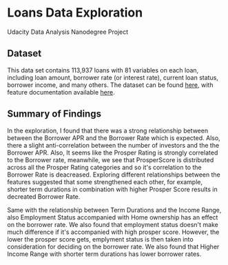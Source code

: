 # Loans Data Exploration

Udacity Data Analysis Nanodegree Project

## Dataset

This data set contains 113,937 loans with 81 variables on each loan, including loan amount, borrower rate (or interest rate), current loan status, borrower income, and many others. The dataset can be found [here](https://www.google.com/url?q=https://s3.amazonaws.com/udacity-hosted-downloads/ud651/prosperLoanData.csv&sa=D&ust=1604462328041000&usg=AOvVaw1WSULW2SFjvtoIWcb36ni9),
with feature documentation available [here](https://www.google.com/url?q=https://docs.google.com/spreadsheet/ccc?key%3D0AllIqIyvWZdadDd5NTlqZ1pBMHlsUjdrOTZHaVBuSlE%26usp%3Dsharing&sa=D&ust=1604462328042000&usg=AOvVaw105jGEPqiHIq4HXCfO03Nj).


## Summary of Findings

In the exploration, I found that there was a strong relationship between between the Borrower APR and the Borrower Rate which is expected. Also, there a slight anti-correlation between the number of investors and the the Borrower APR.
Also, It seems like the Prosper Rating is strongly correlated to the Borrower rate, meanwhile, we see that ProsperScore is distributed across all the Prosper Rating categories and so it's correlation to the Borrower Rate is deacreased.
Exploring different relationships between the features suggested that some strengthened each other, for example, shorter term durations in combination with higher Prosper Score results in decreated Borrower Rate. 


Same with the relationship between Term Durations and the Income Range, also Employment Status accompanied with Home ownership has an effect on the borrower rate. 
We also found that employment status doesn't make much difference if it's accompanied with high prosper score. However, the lower the prosper score gets,  emplyment status is then taken into consideration for deciding on the borrower rate. 
We also found that Higher Income Range with shorter term durations has lower borrower rates. 


